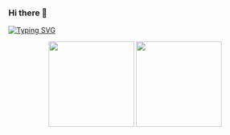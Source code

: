 ### Hi there 👋

<!--
**xxqwq/xxqwq** is a ✨ _special_ ✨ repository because its `README.md` (this file) appears on your GitHub profile.

Here are some ideas to get you started:

- 🔭 I’m currently working on ...
- 🌱 I’m currently learning ...
- 👯 I’m looking to collaborate on ...
- 🤔 I’m looking for help with ...
- 💬 Ask me about ...
- 📫 How to reach me: ...
- 😄 Pronouns: ...
- ⚡ Fun fact: ...
-->
<a href="https://git.io/typing-svg"><img src="https://readme-typing-svg.herokuapp.com?font=Fira+Code&pause=1000&width=435&lines=Hello%EF%BC%81" alt="Typing SVG" /></a>

<div align="center">
<span>  </span>
<img height="170px" src="https://github-readme-stats.vercel.app/api?username=Achuan-2" /><span>  </span><img height="170px" src="https://github-readme-stats.vercel.app/api/top-langs/?username=Achuan-2&layout=compact&langs_count=8" />
<span>  </span>
</div>
